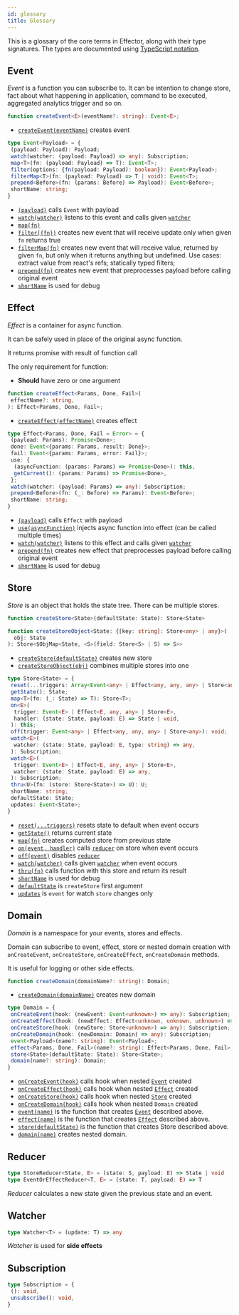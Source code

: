 ```yaml
---
id: glossary
title: Glossary
---
```


This is a glossary of the core terms in Effector, along with their type signatures. The types are documented using [TypeScript notation](http://typescriptlang.org).

## Event

_Event_ is a function you can subscribe to. It can be intention to change store, fact about what happening in application, command to be executed, aggregated analytics trigger and so on.

```typescript
function createEvent<E>(eventName?: string): Event<E>;
```

- [`createEvent(eventName)`]() creates event

```typescript
type Event<Payload> = {
 (payload: Payload): Payload;
 watch(watcher: (payload: Payload) => any): Subscription;
 map<T>(fn: (payload: Payload) => T): Event<T>;
 filter(options: {fn(payload: Payload): boolean}): Event<Payload>;
 filterMap<T>(fn: (payload: Payload) => T | void): Event<T>;
 prepend<Before>(fn: (params: Before) => Payload): Event<Before>;
 shortName: string;
}
```

- [`(payload)`]() calls `Event` with payload
- [`watch(watcher)`]() listens to this event and calls given [`watcher`](#watcher)
- [`map(fn)`]()
- [`filter({fn})`]() creates new event that will receive update only when given `fn` returns true
- [`filterMap(fn)`]() creates new event that will receive value, returned by given `fn`, but only when it returns anything but undefined. Use cases: extract value from react's refs; statically typed filters;
- [`prepend(fn)`]() creates new event that preprocesses payload before calling original event
- [`shortName`]() is used for debug

## Effect

_Effect_ is a container for async function.

It can be safely used in place of the original async function.

It returns promise with result of function call

The only requirement for function:

- __Should__ have zero or one argument

```typescript
function createEffect<Params, Done, Fail>(
 effectName?: string,
): Effect<Params, Done, Fail>;
```

- [`createEffect(effectName)`]() creates effect

```typescript
type Effect<Params, Done, Fail = Error> = {
 (payload: Params): Promise<Done>;
 done: Event<{params: Params, result: Done}>;
 fail: Event<{params: Params, error: Fail}>;
 use: {
  (asyncFunction: (params: Params) => Promise<Done>): this,
  getCurrent(): (params: Params) => Promise<Done>,
 };
 watch(watcher: (payload: Params) => any): Subscription;
 prepend<Before>(fn: (_: Before) => Params): Event<Before>;
 shortName: string;
}
```

- [`(payload)`]() calls `Effect` with payload
- [`use(asyncFunction)`]() injects async function into effect (can be called multiple times)
- [`watch(watcher)`]() listens to this effect and calls given [`watcher`](#watcher)
- [`prepend(fn)`]() creates new effect that preprocesses payload before calling original event
- [`shortName`]() is used for debug

## Store

_Store_ is an object that holds the state tree.
There can be multiple stores.

```typescript
function createStore<State>(defaultState: State): Store<State>
```
```typescript
function createStoreObject<State: {[key: string]: Store<any> | any}>(
  obj: State
): Store<$ObjMap<State, <S>(field: Store<S> | S) => S>>
```

- [`createStore(defaultState)`]() creates new store
- [`createStoreObject(obj)`]() combines multiple stores into one

```typescript
type Store<State> = {
 reset(...triggers: Array<Event<any> | Effect<any, any, any> | Store<any>>): this;
 getState(): State;
 map<T>(fn: (_: State) => T): Store<T>;
 on<E>(
  trigger: Event<E> | Effect<E, any, any> | Store<E>,
  handler: (state: State, payload: E) => State | void,
 ): this;
 off(trigger: Event<any> | Effect<any, any, any> | Store<any>): void;
 watch<E>(
  watcher: (state: State, payload: E, type: string) => any,
 ): Subscription;
 watch<E>(
  trigger: Event<E> | Effect<E, any, any> | Store<E>,
  watcher: (state: State, payload: E) => any,
 ): Subscription;
 thru<U>(fn: (store: Store<State>) => U): U;
 shortName: string;
 defaultState: State;
 updates: Event<State>;
}
```

- [`reset(...triggers)`]() resets state to default when event occurs
- [`getState()`]() returns current state
- [`map(fn)`]() creates computed store from previous state
- [`on(event, handler)`]() calls [`reducer`](#reducer) on store when event occurs
- [`off(event)`]() disables [`reducer`](#reducer)
- [`watch(watcher)`]() calls given [`watcher`](#watcher) when event occurs
- [`thru(fn)`]() calls function with this store and return its result
- [`shortName`]() is used for debug
- [`defaultState`]() is `createStore` first argument
- [`updates`]() is `event` for watch `store` changes only

## Domain

_Domain_ is a namespace for your events, stores and effects.

Domain can subscribe to event, effect, store or nested domain creation with `onCreateEvent`, `onCreateStore`, `onCreateEffect`, `onCreateDomain` methods.

It is useful for logging or other side effects.

```typescript
function createDomain(domainName?: string): Domain;
```

- [`createDomain(domainName)`]() creates new domain

```typescript
type Domain = {
 onCreateEvent(hook: (newEvent: Event<unknown>) => any): Subscription;
 onCreateEffect(hook: (newEffect: Effect<unknown, unknown, unknown>) => any): Subscription;
 onCreateStore(hook: (newStore: Store<unknown>) => any): Subscription;
 onCreateDomain(hook: (newDomain: Domain) => any): Subscription;
 event<Payload>(name?: string): Event<Payload>;
 effect<Params, Done, Fail>(name?: string): Effect<Params, Done, Fail>;
 store<State>(defaultState: State): Store<State>;
 domain(name?: string): Domain;
}
```

- [`onCreateEvent(hook)`]() calls hook when nested [`Event`](#event) created
- [`onCreateEffect(hook)`]() calls hook when nested [`Effect`](#effect) created
- [`onCreateStore(hook)`]() calls hook when nested [`Store`](#store) created
- [`onCreateDomain(hook)`]() calls hook when nested `Domain` created
- [`event(name)`]() is the function that creates [`Event`](#event) described above.
- [`effect(name)`]() is the function that creates [`Effect`](#effect) described above.
- [`store(defaultState)`]() is the function that creates Store described above.
- [`domain(name)`]() creates nested domain.

## Reducer

```typescript
type StoreReducer<State, E> = (state: S, payload: E) => State | void
type EventOrEffectReducer<T, E> = (state: T, payload: E) => T
```

_Reducer_ calculates a new state given the previous state and an event.

## Watcher

```typescript
type Watcher<T> = (update: T) => any
```

_Watcher_ is used for __side effects__

## Subscription

```typescript
type Subscription = {
 (): void,
 unsubscribe(): void,
}
```
